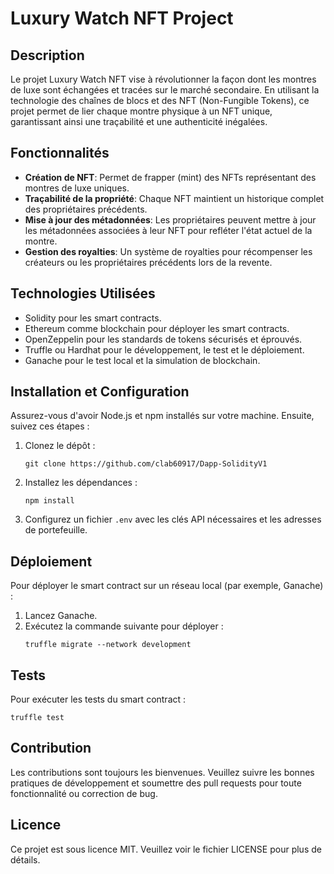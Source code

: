 
# Luxury Watch NFT Project

## Description
Le projet Luxury Watch NFT vise à révolutionner la façon dont les montres de luxe sont échangées et tracées sur le marché secondaire. En utilisant la technologie des chaînes de blocs et des NFT (Non-Fungible Tokens), ce projet permet de lier chaque montre physique à un NFT unique, garantissant ainsi une traçabilité et une authenticité inégalées.

## Fonctionnalités
- **Création de NFT**: Permet de frapper (mint) des NFTs représentant des montres de luxe uniques.
- **Traçabilité de la propriété**: Chaque NFT maintient un historique complet des propriétaires précédents.
- **Mise à jour des métadonnées**: Les propriétaires peuvent mettre à jour les métadonnées associées à leur NFT pour refléter l'état actuel de la montre.
- **Gestion des royalties**: Un système de royalties pour récompenser les créateurs ou les propriétaires précédents lors de la revente.

## Technologies Utilisées
- Solidity pour les smart contracts.
- Ethereum comme blockchain pour déployer les smart contracts.
- OpenZeppelin pour les standards de tokens sécurisés et éprouvés.
- Truffle ou Hardhat pour le développement, le test et le déploiement.
- Ganache pour le test local et la simulation de blockchain.

## Installation et Configuration
Assurez-vous d'avoir Node.js et npm installés sur votre machine. Ensuite, suivez ces étapes :

1. Clonez le dépôt :
   ```
   git clone https://github.com/clab60917/Dapp-SolidityV1
   ```
2. Installez les dépendances :
   ```
   npm install
   ```
3. Configurez un fichier `.env` avec les clés API nécessaires et les adresses de portefeuille.

## Déploiement
Pour déployer le smart contract sur un réseau local (par exemple, Ganache) :

1. Lancez Ganache.
2. Exécutez la commande suivante pour déployer :
   ```
   truffle migrate --network development
   ```

## Tests
Pour exécuter les tests du smart contract :

```
truffle test
```

## Contribution
Les contributions sont toujours les bienvenues. Veuillez suivre les bonnes pratiques de développement et soumettre des pull requests pour toute fonctionnalité ou correction de bug.

## Licence
Ce projet est sous licence MIT. Veuillez voir le fichier LICENSE pour plus de détails.

